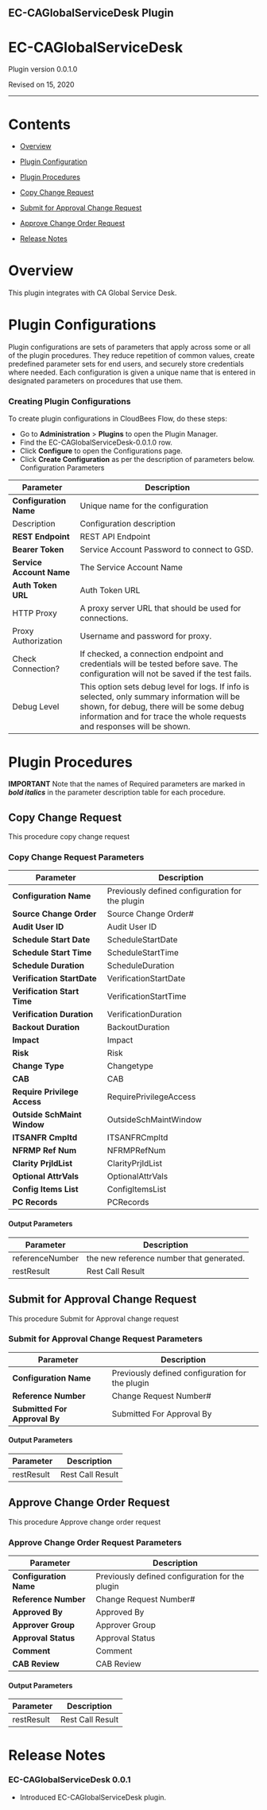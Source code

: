 ## EC-CAGlobalServiceDesk Plugin  

EC-CAGlobalServiceDesk
======================

Plugin version 0.0.1.0

Revised on 15, 2020

* * *

Contents
========

*   [Overview](#overview)
*   [Plugin Configuration](#CreateConfiguration)
*   [Plugin Procedures](#procedures)

*   [Copy Change Request](#CopyChangeRequest)
*   [Submit for Approval Change Request](#SubmitforApprovalChangeRequest)
*   [Approve Change Order Request](#ApproveChangeOrderRequest)

*   [Release Notes](#releaseNotes)

Overview
========

This plugin integrates with CA Global Service Desk.

Plugin Configurations
=====================

Plugin configurations are sets of parameters that apply across some or all of the plugin procedures. They reduce repetition of common values, create predefined parameter sets for end users, and securely store credentials where needed. Each configuration is given a unique name that is entered in designated parameters on procedures that use them.  
  

### Creating Plugin Configurations

To create plugin configurations in CloudBees Flow, do these steps:

*   Go to **Administration** > **Plugins** to open the Plugin Manager.
*   Find the EC-CAGlobalServiceDesk-0.0.1.0 row.
*   Click **Configure** to open the Configurations page.
*   Click **Create Configuration** as per the description of parameters below.
Configuration Parameters

| Parameter | Description |
| --- | --- |
| **Configuration Name** | Unique name for the configuration |
| Description | Configuration description |
| **REST Endpoint** | REST API Endpoint |
| **Bearer Token** | Service Account Password to connect to GSD. |
| **Service Account Name** | The Service Account Name |
| **Auth Token URL** | Auth Token URL |
| HTTP Proxy | A proxy server URL that should be used for connections. |
| Proxy Authorization | Username and password for proxy. |
| Check Connection? | If checked, a connection endpoint and credentials will be tested before save. The configuration will not be saved if the test fails. |
| Debug Level | This option sets debug level for logs. If info is selected, only summary information will be shown, for debug, there will be some debug information and for trace the whole requests and responses will be shown. |

Plugin Procedures
=================

**IMPORTANT** Note that the names of Required parameters are marked in **_bold italics_** in the parameter description table for each procedure.

Copy Change Request
-------------------

This procedure copy change request

### Copy Change Request Parameters

| Parameter | Description |
| --- | --- |
| **Configuration Name** | Previously defined configuration for the plugin |
| **Source Change Order** | Source Change Order# |
| **Audit User ID** | Audit User ID |
| **Schedule Start Date** | ScheduleStartDate |
| **Schedule Start Time** | ScheduleStartTime |
| **Schedule Duration** | ScheduleDuration |
| **Verification StartDate** | VerificationStartDate |
| **Verification Start Time** | VerificationStartTime |
| **Verification Duration** | VerificationDuration |
| **Backout Duration** | BackoutDuration |
| **Impact** | Impact |
| **Risk** | Risk |
| **Change Type** | Changetype |
| **CAB** | CAB |
| **Require Privilege Access** | RequirePrivilegeAccess |
| **Outside SchMaint Window** | OutsideSchMaintWindow |
| **ITSANFR Cmpltd** | ITSANFRCmpltd |
| **NFRMP Ref Num** | NFRMPRefNum |
| **Clarity PrjIdList** | ClarityPrjIdList |
| **Optional AttrVals** | OptionalAttrVals |
| **Config Items List** | ConfigItemsList |
| **PC Records** | PCRecords |

#### Output Parameters

| Parameter | Description |
| --- | --- |
| referenceNumber | the new reference number that generated. |
| restResult | Rest Call Result |

Submit for Approval Change Request
----------------------------------

This procedure Submit for Approval change request

### Submit for Approval Change Request Parameters

| Parameter | Description |
| --- | --- |
| **Configuration Name** | Previously defined configuration for the plugin |
| **Reference Number** | Change Request Number# |
| **Submitted For Approval By** | Submitted For Approval By |

#### Output Parameters

| Parameter | Description |
| --- | --- |
| restResult | Rest Call Result |

Approve Change Order Request
----------------------------

This procedure Approve change order request

### Approve Change Order Request Parameters

| Parameter | Description |
| --- | --- |
| **Configuration Name** | Previously defined configuration for the plugin |
| **Reference Number** | Change Request Number# |
| **Approved By** | Approved By |
| **Approver Group** | Approver Group |
| **Approval Status** | Approval Status |
| **Comment** | Comment |
| **CAB Review** | CAB Review |

#### Output Parameters

| Parameter | Description |
| --- | --- |
| restResult | Rest Call Result |

Release Notes
=============

### EC-CAGlobalServiceDesk 0.0.1

*   Introduced EC-CAGlobalServiceDesk plugin.